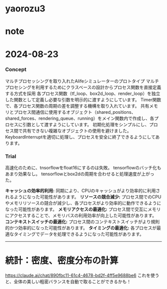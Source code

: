 # yaorozu3
# note
# 2024-08-23

### Concept
マルチプロセッシングを取り入れたAlifeシミュレーターのプロトタイプ
マルチプロセシングを利用するためにクラスベースの設計からプロセス関数を直接定義する方式を採用
各プロセス関数（tf_loop、box2d_loop、render_loop）を独立した関数として定義し必要な引数を明示的に渡すようにしています。
Timer関数で、各プロセス関数の周期の差を調整する機構を取り入れています。
共有メモリとプロセス間通信に使用するオブジェクト（shared_positions、shared_forces、rendering_queue、running）をメイン関数内で作成し、各プロセスに引数として渡すようにしています。
初期化処理をシンプルにし、プロセス間で共有できない複雑なオブジェクトの使用を避けました。
KeyboardInterruptを適切に処理し、プロセスを安全に終了できるようにしてあります。

### Trial
高速化のために、tnsorflowをfloat16にするのは失敗。
tensorflowのバッチ化もあまり効果なし。
tensorflowとbox2dの周期を合わせると処理速度が上がった。

**キャッシュの効率的利用:** 同期により、CPUのキャッシュがより効率的に利用されるようになった可能性があります。
**リソースの競合減少:** プロセス間でのCPUやメモリリソースの競合が減少し、各プロセスがより効率的に動作できるようになった可能性があります。
**メモリアクセスの最適化:** プロセス間で交互にメモリにアクセスすることで、メモリバスの利用効率が向上した可能性があります。
**コンテキストスイッチの最適化:** プロセス間のコンテキストスイッチがより規則的かつ効率的になった可能性があります。
**タイミングの最適化:** 各プロセスが最適なタイミングでデータを処理できるようになった可能性があります。

---------------------------------------
# 統計：密度、密度分布の計算
https://claude.ai/chat/890fbc11-61c4-4678-bd2f-4ff5e9688be6
これを使うと、全体の美しい粗密バランスを自動で取ることができるかも！